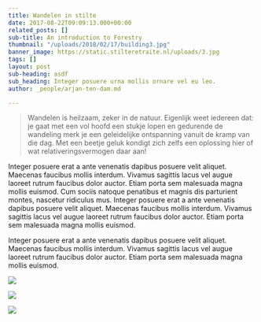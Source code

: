 ```yaml
---
title: Wandelen in stilte
date: 2017-08-22T09:09:13.000+00:00
related_posts: []
sub-title: An introduction to Forestry
thumbnail: "/uploads/2018/02/17/building3.jpg"
banner_image: https://static.stilteretraite.nl/uploads/3.jpg
tags: []
layout: post
sub-heading: asdf
sub_heading: Integer posuere urna mollis ornare vel eu leo.
author: _people/arjan-ten-dam.md

---
```

> Wandelen is heilzaam, zeker in de natuur. Eigenlijk weet iedereen dat: je gaat met een vol hoofd een stukje lopen en gedurende de wandeling merk je een geleidelijke ontspanning vanuit de kramp van die dag. Met een beetje geluk kondigt zich zelfs een oplossing hier of wat relativeringsvermogen daar aan!

Integer posuere erat a ante venenatis dapibus posuere velit aliquet. Maecenas faucibus mollis interdum. Vivamus sagittis lacus vel augue laoreet rutrum faucibus dolor auctor. Etiam porta sem malesuada magna mollis euismod. Cum sociis natoque penatibus et magnis dis parturient montes, nascetur ridiculus mus. Integer posuere erat a ante venenatis dapibus posuere velit aliquet. Maecenas faucibus mollis interdum. Vivamus sagittis lacus vel augue laoreet rutrum faucibus dolor auctor. Etiam porta sem malesuada magna mollis euismod.

Integer posuere erat a ante venenatis dapibus posuere velit aliquet. Maecenas faucibus mollis interdum. Vivamus sagittis lacus vel augue laoreet rutrum faucibus dolor auctor. Etiam porta sem malesuada magna mollis euismod.

![](https://static.stilteretraite.nl/uploads/1.jpg)

![](https://static.stilteretraite.nl/uploads/2.jpg)

![](https://static.stilteretraite.nl/uploads/2b.jpg)